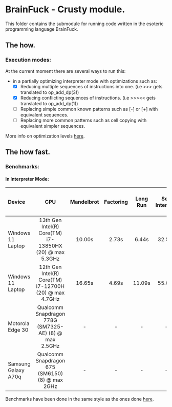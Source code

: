 # BrainFuck - Crusty module.

This folder contains the submodule for running code written in the esoteric programming language BrainFuck.

## The how.

### Execution modes:

At the current moment there are several ways to run this:
- in a partially optimizing interpreter mode with optimizations such as:
    - [x] Reducing multiple sequences of instructions into one. (i.e >>> gets translated to op_add_dp(3))
    - [x] Reducing conflicting sequences of instructions. (i.e >>><< gets translated to op_add_dp(1))
    - [ ] Replacing simple common known patterns such as [-] or [+] with equivalent sequences.
    - [ ] Replacing more common patterns such as cell copying with equivalent simpler sequences.

More info on optimization levels [here](https://code.google.com/archive/p/esotope-bfc/wikis/Comparison.wiki).

## The how fast.

### Benchmarks:

#### In Interpreter Mode:

| Device                | CPU                                                       | Mandelbrot    | Factoring         | Long Run  | Self Interpret    | Golden Ratio      | Hanoi     | 99 Bottles of Beer    | Simple Benchmark  |
| :-------------------- | :-------------------------------------------------------: | :-----------: | :---------------: | :-------: | :---------------: | :---------------: | :-------: | :-------------------: | :---------------: |
| Windows 11 Laptop     | 13th Gen Intel(R) Core(TM) i7-13850HX (20) @ max 5.3GHz   | 10.00s        | 2.73s             | 6.44s     | 32.54s            | 174ms             | 803ms     | 1ms                   | 8ms               |
| Windows 11 Laptop     | 12th Gen Intel(R) Core(TM) i7-12700H (20) @ max 4.7GHz    | 16.65s        | 4.69s             | 11.09s    | 55.07s            | 333ms             | 1.37s     | 2ms                   | 13ms              |
| Motorola Edge 30      | Qualcomm Snapdragon 778G (SM7325-AE) (8) @ max 2.5GHz     | -             | -                 | -         | -                 | -                 | -         | -                     | -                 |
| Samsung Galaxy A70q   | Qualcomm Snapdragon 675 (SM6150) (8) @ max 2GHz           | -             | -                 | -         | -                 | -                 | -         | -                     | -                 |

Benchmarks have been done in the same style as the ones done [here](https://esolangs.org/wiki/User:David.werecat/BFBench).